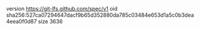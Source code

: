 version https://git-lfs.github.com/spec/v1
oid sha256:527ca07294647dacf9b65d352880da785c03484e653d1a5c0b3dea4eea0f0d87
size 3636
